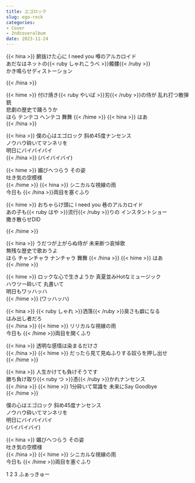 ```yaml
---
title: エゴロック
slug: ego-rock
categories:
- Cover
- 2ndcoveralbum
date: 2023-11-24
---
```


{{< hina >}}
腑抜けた心に I need you 噂のアルカロイド  
あだなはネットの{{< ruby しゃれこうべ >}}髑髏{{< /ruby >}}  
かき鳴らせディストーション  

{{< /hina >}}

{{< hime >}}
付け焼き{{< ruby やいば >}}刃{{< /ruby >}}の侍が 乱れ打つ散弾銃  
悲劇の歴史で踊ろうか  
ほら テンテコ へンテコ 舞舞 
{{< /hime >}}
{{< hina >}}
はあ  
{{< /hina >}}

{{< hina >}}
僕の心はエゴロック 斜め45度ナンセンス  
ノウハウ砕いてマンネリを  
明日にバイバイバイ  
{{< /hina >}}
(バイバイバイ)

{{< hime >}}
媚びへつらう その姿  
吐き気の空模様  
{{< /hime >}}
{{< hina >}}
シニカルな視線の雨  
今日も
{{< /hina >}}両目を塞ぐふり  

{{< hime >}}
おちゃらけ頭に I need you 巷のアルカロイド  
あの子も{{< ruby はや >}}流行{{< /ruby >}}りの インスタントショー  
撒き散らせDID  

{{< /hime >}}

{{< hina >}}
うだつが上がらぬ侍が 未来断つ哀悼歌  
無残な歴史で歌おうよ  
ほら チャンチャラ ナンチャラ 舞舞 
{{< /hina >}}
{{< hime >}}
はあ  
{{< /hime >}}

{{< hime >}}
ロックな心で生きようか 真夏並みHotなミュージック  
ハウツー砕いて 丸書いて  
明日もワッハッハ  
{{< /hime >}}
(ワッハッハ)

{{< hina >}}
{{< ruby しゃれ >}}洒落{{< /ruby >}}臭さも癖になる  
はみ出し者だろ  
{{< /hina >}}
{{< hime >}}
リリカルな視線の雨  
今日も
{{< /hime >}}両目を開くふり  

{{< hina >}}
透明な感情は染まるだけさ  
{{< /hina >}}
{{< hime >}}
だったら見て見ぬふりする奴らを押し出せ  
{{< /hime >}}

{{< hina >}}
人生かけても負けそうです  
勝ち負け取り{{< ruby つ >}}憑{{< /ruby >}}かれナンセンス  
{{< /hina >}}
{{< hime >}}
1分砕いて常識を 未来にSay Goodbye  
{{< /hime >}}

僕の心はエゴロック 斜め45度ナンセンス  
ノウハウ砕いてマンネリを  
明日にバイバイバイ  
(バイバイバイ)

{{< hina >}}
媚びへつらう その姿  
吐き気の空模様  
{{< /hina >}}
{{< hime >}}
シニカルな視線の雨  
今日も
{{< /hime >}}両目を塞ぐふり  

1 2 3 ふぁっきゅー  